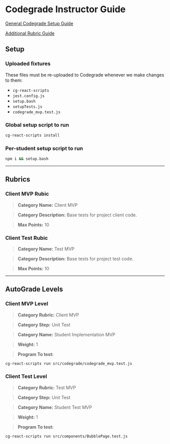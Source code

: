 # Codegrade Instructor Guide
[General Codegrade Setup Guide](https://www.notion.so/lambdaschool/Setting-up-an-assignment-via-Code-Grade-Step-by-step-walkthrough-for-instructors-e772dcf032f842deb47153cc619af83e#128ff615ea4c467f88d20be095da0e59)

[Additional Rubric Guide](https://www.notion.so/lambdaschool/Adding-Rubrics-to-CodeGrade-dd19fc8fc86844efa598a361cb5338a1)

## Setup

### Uploaded fixtures
These files must be re-uploaded to Codegrade whenever we make changes to them:

- `cg-react-scripts`
- `jest.config.js`
- `setup.bash`
- `setupTests.js`
- `codegrade_mvp.test.js`

### Global setup script to run

```bash
cg-react-scripts install
```

### Per-student setup script to run

```bash
npm i && setup.bash
```
---

## Rubrics
### Client MVP Rubic
> **Category Name:** Client MVP

> **Category Description:** Base tests for project client code.

> **Max Points:** 10

### Client Test Rubic
> **Category Name:** Test MVP

> **Category Description:** Base tests for project test code.

> **Max Points:** 10
---
## AutoGrade Levels
### Client MVP Level
> **Category Rubric:** Client MVP

> **Category Step:** Unit Test

> **Category Name:** Student Implementation MVP

> **Weight:** 1

> **Program To test:**
```bash
cg-react-scripts run src/codegrade/codegrade_mvp.test.js
```

### Client Test Level
> **Category Rubric:** Test MVP

> **Category Step:** Unit Test

> **Category Name:** Student Test MVP

> **Weight:** 1

> **Program To test:**
```bash
cg-react-scripts run src/components/BubblePage.test.js
```